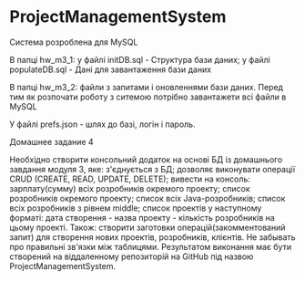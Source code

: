 # ProjectManagementSystem
Система розроблена для MySQL

В папці hw_m3_1: у файлі initDB.sql - Структура бази даних;
                 у файлі populateDB.sql - Дані для завантаження бази даних
                 
В папці hw_m3_2: файли з запитами і оновленнями бази даних.
Перед тим як розпочати роботу з ситемою потрібно завантажети всі файли в MySQL

У файлі prefs.json - шлях до базі, логін і пароль.  

Домашнее задание 4

Необхідно створити консольний додаток на основі БД із домашнього завдання модуля 3, яке:
    з'єднується з БД;
    дозволяє виконувати операції CRUD (CREATE, READ, UPDATE, DELETE);
    вивести на консоль:
        зарплату(сумму) всіх розробників окремого проекту;
        список розробників окремого проекту;
        список всіх Java-розробників;
        список всіх розробників з рівнем middle;
        список проектів у наступному форматі: дата створення - назва проекту - кількість розробників на цьому проекті.
    Також: створити заготовки операцій(закомментований запит) для створення нових проектів, розробників, клієнтів.
    Не забывать про правильні зв'язки між таблицями. Результатом виконання має бути створений на віддаленному репозиторій
    на GitHub під назвою ProjectManagementSystem.
